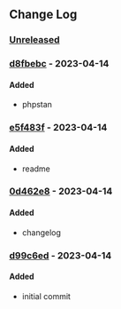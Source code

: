 ## Change Log
### [Unreleased][unreleased]

### [d8fbebc] - 2023-04-14
#### Added
- phpstan

### [e5f483f] - 2023-04-14
#### Added
- readme

### [0d462e8] - 2023-04-14
#### Added
- changelog

### [d99c6ed] - 2023-04-14
#### Added
- initial commit

[unreleased]: https://gitlab.dev.markiza.sk/tools/tests/compare/7ccec47...HEAD
[d8fbebc]: https://gitlab.dev.markiza.sk/tools/tests/commit/d8fbebc
[e5f483f]: https://gitlab.dev.markiza.sk/tools/tests/commit/e5f483f
[0d462e8]: https://gitlab.dev.markiza.sk/tools/tests/commit/0d462e8
[d99c6ed]: https://gitlab.dev.markiza.sk/tools/tests/commit/d99c6ed
